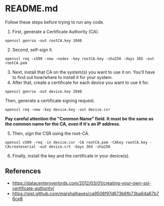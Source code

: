 # README.md

Follow these steps before trying to run any code.

1. First, generate a Certificate Authority (CA).

`openssl genrsa -out rootCA.key 2048`

2. Second, self-sign it.

`openssl req -x509 -new -nodes -key rootCA.key -sha256 -days 365 -out rootCA.pem`

3. Next, install that CA on the system(s) you want to use it on. You'll have to find out how/where to install it for your system.
4. After that, create a certificate for each device you want to use it for.

`openssl genrsa -out device.key 2048`

Then, generate a certificate signing request.

`openssl req -new -key device.key -out device.csr`

**Pay careful attention the "Common Name" field. It must be the same as the common name for the CA, even if it's an IP address.**

5. Then, sign the CSR using the root-CA.

`openssl x509 -req -in device.csr -CA rootCA.pem -CAkey rootCA.key -CAcreateserial -out device.crt -days 364 -sha256`

6. Finally, install the key and the certificate in your device(s).

## References

- https://datacenteroverlords.com/2012/03/01/creating-your-own-ssl-certificate-authority/
- https://gist.github.com/marshalhayes/ca9508f97d673b6fb73ba64a67b76ce8
